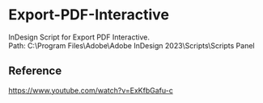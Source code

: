 # Export-PDF-Interactive
InDesign Script for Export PDF Interactive.<br>
Path: C:\Program Files\Adobe\Adobe InDesign 2023\Scripts\Scripts Panel

## Reference
https://www.youtube.com/watch?v=ExKfbGafu-c
